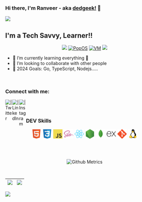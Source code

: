### Hi there, I'm Ranveer - aka [dedgeek!](https://ranveersequeira.vercel.app/) 👋

![](https://komarev.com/ghpvc/?username=ranveersequeira)


## I'm a Tech Savvy, Learner!!
<div align="center">
  <a href="https://www.linux.org"><img src="https://img.shields.io/badge/OS-Linux-e06c75?style=for-the-badge&logoColor=7287fd&logo=linux&color=7287fd&labelColor=1E1E2E" /></a>
	<a href="https://pop.system76.com/"><img src="https://img.shields.io/badge/DISTRO-POPOS-blue?style=for-the-badge&logo=appveyor" alt="PopOS" /></a>
		<a href="https://i3wm.org/"><img src="https://img.shields.io/badge/DE-i3VM-blue?style=for-the-badge&logo=appveyor" alt="VM" /></a>
	<a href="https://neovim.io"><img src="https://img.shields.io/badge/IDE-Neovim-98c379?style=for-the-badge&logo=neovim&color=7287fd&logoColor=7287fd&labelColor=1E1E2E" /></a>
</div>


- 🌱 I’m currently learning everything 🤣
- 👯 I’m looking to collaborate with other people
- 🥅 2024 Goals: Go, TypeScript, Nodejs.....
</br>


### Connect with me:  

[<img align="left" alt=" | Twitter" width="22px" src="https://cdn.jsdelivr.net/npm/simple-icons@v3/icons/twitter.svg" />][twitter]
[<img align="left" alt=" | LinkedIn" width="22px" src="https://cdn.jsdelivr.net/npm/simple-icons@v3/icons/linkedin.svg" />][linkedin]
[<img align="left" alt=" | Instagram" width="22px" src="https://cdn.jsdelivr.net/npm/simple-icons@v3/icons/instagram.svg" />][instagram]  
</br>

### DEV Skills
<p align="center">
<img src=https://raw.githubusercontent.com/devicons/devicon/master/icons/html5/html5-original.svg alt=html5 width="30" height="30"/>
<img src=https://raw.githubusercontent.com/devicons/devicon/master/icons/css3/css3-original.svg alt=css3 width="30" height="30"/>
<img src=https://raw.githubusercontent.com/devicons/devicon/master/icons/javascript/javascript-original.svg alt=javascript width="30" height="30"/>
<img src=https://raw.githubusercontent.com/devicons/devicon/master/icons/sass/sass-original.svg alt=sass width="30" height="30"/>
<img src=https://raw.githubusercontent.com/devicons/devicon/master/icons/react/react-original.svg alt=react width="30" height="30"/>
<img src=https://raw.githubusercontent.com/devicons/devicon/master/icons/nodejs/nodejs-original.svg alt=nodejs width="30" height="30"/>
<img src=https://raw.githubusercontent.com/devicons/devicon/master/icons/mongodb/mongodb-original.svg alt=mongodb width="30" height="30"/>
<img src=https://raw.githubusercontent.com/devicons/devicon/master/icons/express/express-original.svg alt=express width="30" height="30"/>
<img src=https://raw.githubusercontent.com/devicons/devicon/master/icons/git/git-original.svg alt=git width="30" height="30"/>
<img src=https://raw.githubusercontent.com/devicons/devicon/master/icons/linux/linux-original.svg alt=linux width="30" height="30"/>
</p>

<br><br>

<p align="center">

<img width="500" src="https://metrics.lecoq.io/ranveersequeira" alt="Github Metrics">

<br>

</p>

<br>

|![](https://github-readme-stats.vercel.app/api?username=ranveersequeira&&show_icons=true&title_color=ffffff&icon_color=bb2acf&text_color=daf7dc&bg_color=151515)|![](https://github-readme-stats.vercel.app/api/top-langs/?username=ranveersequeira&layout=compact&theme=tokyonight&langs_count=10)|
|-|-|

![](https://activity-graph.herokuapp.com/graph?username=ranveersequeira&theme=redical)

<br>




[twitter]: https://twitter.com/ranveersequeira

[instagram]: https://instagram.com/ranveersequeira
[linkedin]: https://linkedin.com/in/ranveersequeira
